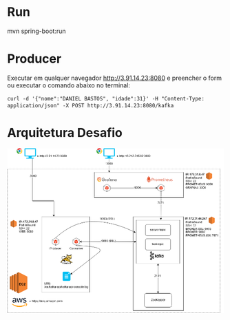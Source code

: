 # Run
mvn spring-boot:run

# Producer
Executar em qualquer navegador http://3.91.14.23:8080 e preencher o form ou executar o comando abaixo no terminal:

```shell
curl -d '{"nome":"DANIEL BASTOS", "idade":31}' -H "Content-Type: application/json" -X POST http://3.91.14.23:8080/kafka	
```

# Arquitetura Desafio
![alt text](https://raw.githubusercontent.com/danlipis/kafka-api/master/arquitetura_desafio_itau.png)
